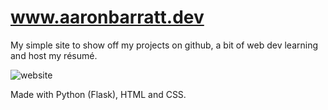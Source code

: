 # www.aaronbarratt.dev
My simple site to show off my projects on github, a bit of web dev learning and host my résumé.

![website](https://i.imgur.com/qwEJ9ib.png)

Made with Python (Flask), HTML and CSS.